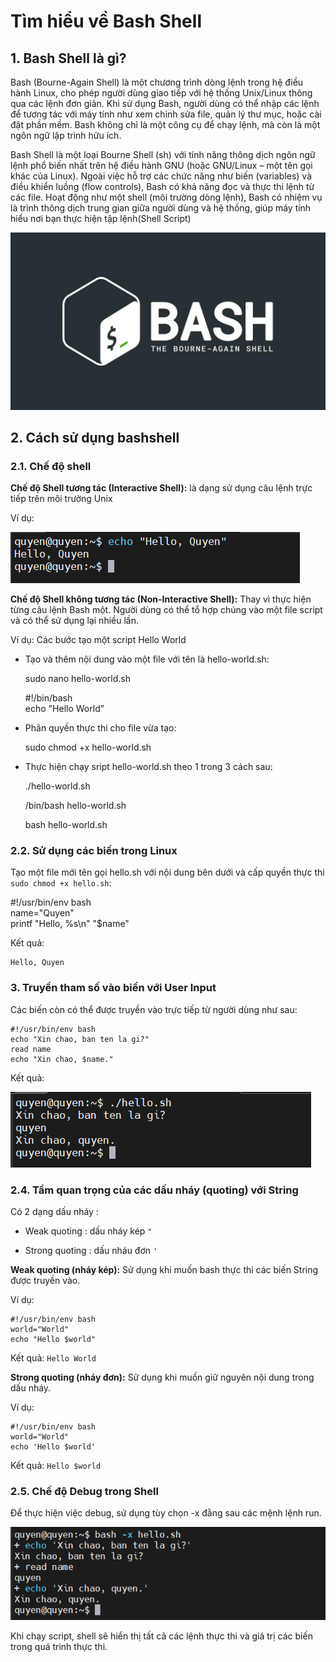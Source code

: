 # Tìm hiểu về Bash Shell

## 1. Bash Shell là gì?

Bash (Bourne-Again Shell) là một chương trình dòng lệnh trong hệ điều hành Linux, cho phép người dùng giao tiếp với hệ thống Unix/Linux thông qua các lệnh đơn giản. Khi sử dụng Bash, người dùng có thể nhập các lệnh để tương tác với máy tính như xem chỉnh sửa file, quản lý thư mục, hoặc cài đặt phần mềm. Bash không chỉ là một công cụ để chạy lệnh, mà còn là một ngôn ngữ lập trình hữu ích.

Bash Shell là một loại Bourne Shell (sh) với tính năng thông dịch ngôn ngữ lệnh phổ biến nhất trên hệ điều hành GNU (hoặc GNU/Linux – một tên gọi khác của Linux). Ngoài việc hỗ trợ các chức năng như biến (variables) và điều khiển luồng (flow controls), Bash có khả năng đọc và thực thi lệnh từ các file. Hoạt động như một shell (môi trường dòng lệnh), Bash có nhiệm vụ là trình thông dịch trung gian giữa người dùng và hệ thống, giúp máy tính hiểu nơi bạn thực hiện tập lệnh(Shell Script)

![anh1](/QuyenNV/10.BashShell/images/anh1.png)

## 2. Cách sử dụng bashshell

### 2.1. Chế độ shell

**Chế độ Shell tương tác (Interactive Shell):** là dạng sử dụng câu lệnh trực tiếp trên môi trường Unix 

Ví dụ:

![anh2](/QuyenNV/10.BashShell/images/anh2.png)

**Chế độ Shell không tương tác (Non-Interactive Shell):** Thay vì thực hiện từng câu lệnh Bash một. Người dùng có thể tổ hợp chúng vào một file script và có thể sử dụng lại nhiều lần.

Ví dụ: Các bước tạo một script Hello World

- Tạo và thêm nội dung vào một file với tên là hello-world.sh:

    sudo nano hello-world.sh

    #!/bin/bash  
    echo "Hello World"

- Phân quyền thực thi cho file vừa tạo:

    sudo chmod +x hello-world.sh

- Thực hiện chạy sript hello-world.sh theo 1 trong 3 cách sau: 

    ./hello-world.sh 

    /bin/bash hello-world.sh

    bash hello-world.sh 

### 2.2. Sử dụng các biến trong Linux

Tạo một file mới tên gọi hello.sh với nội dung bên dưới và cấp quyền thực thi `sudo chmod +x hello.sh`:

#!/usr/bin/env bash  
name="Quyen"  
printf "Hello, %s\n" "$name"  

Kết quả:

    Hello, Quyen

### 3. Truyền tham số vào biến với User Input

Các biến còn có thể được truyền vào trực tiếp từ người dùng như sau:

    #!/usr/bin/env bash  
    echo "Xin chao, ban ten la gi?"  
    read name  
    echo "Xin chao, $name."  

Kết quả:

![anh3](/QuyenNV/10.BashShell/images/anh3.png)

### 2.4. Tầm quan trọng của các dấu nháy (quoting) với String

Có 2 dạng dấu nháy :

- Weak quoting : dấu nháy kép `"`

- Strong quoting : dấu nháu đơn `'`

**Weak quoting (nháy kép):** Sử dụng khi muốn bash thực thi các biến String được truyền vào.

Ví dụ:

    #!/usr/bin/env bash  
    world="World"  
    echo "Hello $world"  

Kết quả: `Hello World`

**Strong quoting (nháy đơn):** Sử dụng khi muốn giữ nguyên nội dung trong dấu nháy.

Ví dụ: 

    #!/usr/bin/env bash  
    world="World"  
    echo 'Hello $world'  

Kết quả: `Hello $world`

### 2.5. Chế độ Debug trong Shell

Để thực hiện việc debug, sử dụng tùy chọn -x đằng sau các mệnh lệnh run.

![anh4](/QuyenNV/10.BashShell/images/anh4.png)

Khi chạy script, shell sẽ hiển thị tất cả các lệnh thực thi và giá trị các biến trong quá trình thực thi.

